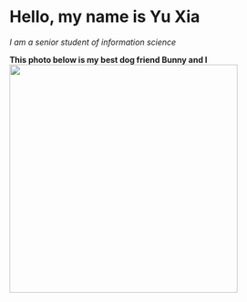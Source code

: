
# Hello, my name is Yu Xia
*I am a senior student of information science*


**This photo below is my best dog friend Bunny and I**
<img src="https://github.com/hhejwhdhew/Project-Management/blob/ccb2257ad1946bcc3562fdeb22177e4f0f990775/Quiz%201/WechatIMG73.jpg" width="400">
